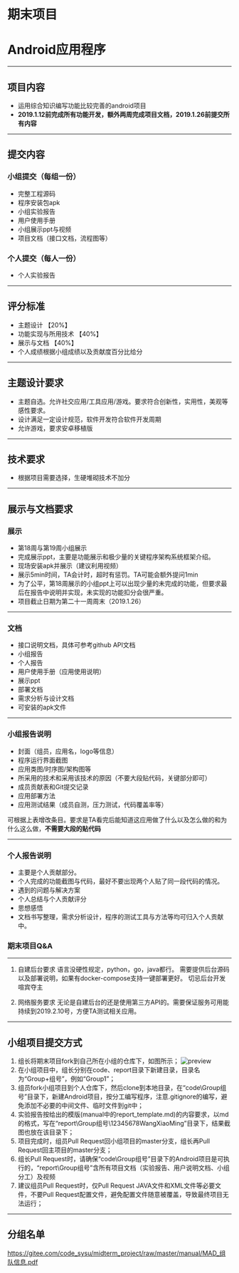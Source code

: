 # 期末项目
# Android应用程序

----  

## 项目内容
* 运用综合知识编写功能比较完善的android项目
* **2019.1.12前完成所有功能开发，额外两周完成项目文档，2019.1.26前提交所有内容**

---  

## 提交内容

### 小组提交（每组一份）
* 完整工程源码
* 程序安装包apk
* 小组实验报告
* 用户使用手册
* 小组展示ppt与视频
* 项目文档（接口文档，流程图等）

### 个人提交（每人一份）
* 个人实验报告


---  

## 评分标准
* 主题设计 【20%】
* 功能实现与所用技术 【40%】
* 展示与文档 【40%】
* 个人成绩根据小组成绩以及贡献度百分比给分

---  

## 主题设计要求
* 主题自选。允许社交应用/工具应用/游戏。要求符合创新性，实用性，美观等感性要求。
* 设计满足一定设计规范，软件开发符合软件开发周期
* 允许游戏，要求安卓移植版

---  

## 技术要求

* 根据项目需要选择，生硬堆砌技术不加分

---  

## 展示与文档要求
### 展示
* 第18周与第19周小组展示
* 完成展示ppt，主要是功能展示和极少量的关键程序架构系统框架介绍。
* 现场安装apk并展示（建议利用视频）
* 展示5min时间，TA会计时，超时有惩罚。TA可能会额外提问1min
* 为了公平，第18周展示的小组ppt上可以出现少量的未完成的功能，但要求最后在报告中说明并实现，未实现的功能扣分会很严重。
* 项目截止日期为第二十一周周末（2019.1.26）

---

### 文档
* 接口说明文档，具体可参考github API文档
* 小组报告
* 个人报告
* 用户使用手册（应用使用说明）
* 展示ppt
* 部署文档
* 需求分析与设计文档
* 可安装的apk文件

---

### 小组报告说明
* 封面（组员，应用名，logo等信息）
* 程序运行界面截图
* 应用类图/时序图/架构图等
* 所采用的技术和采用该技术的原因（不要大段贴代码，关键部分即可）
* 成员贡献表和Git提交记录
* 应用部署方法
* 应用测试结果（成员自测，压力测试，代码覆盖率等）

可根据上表增改条目。要求是TA看完后能知道这应用做了什么以及怎么做的和为什么这么做，**不需要大段的贴代码**

---

### 个人报告说明
* 主要是个人贡献部分。
* 个人完成的功能截图与代码，最好不要出现两个人贴了同一段代码的情况。
* 遇到的问题与解决方案
* 个人总结与个人贡献评分
* 思想感悟
* 文档书写整理，需求分析设计，程序的测试工具与方法等均可归入个人贡献中。


### 期末项目Q&A

---

1. 自建后台要求
    语言没硬性规定，python，go，java都行。
    需要提供后台源码以及部署说明，如果有docker-compose支持一键部署更好。
    切忌后台开发喧宾夺主

2. 网络服务要求
    无论是自建后台的还是使用第三方API的。需要保证服务可用能持续到2019.2.10号，方便TA测试相关应用。

---


## 小组项目提交方式

1.  组长将期末项目fork到自己所在小组的仓库下，如图所示；
![preview](https://gitee.com/code_sysu/midterm_project/raw/master/manual/images/fork.png)
2.  在小组项目中，组长分别在code、report目录下新建目录，目录名为“Group+组号”，例如“Group1”；
3.  组员fork小组项目到个人仓库下，然后clone到本地目录，在“code\Group组号”目录下，新建Android项目，按分工编写程序，注意.gitignore的编写，避免添加不必要的中间文件、临时文件到git中；
4.  实验报告按给出的模版(manual中的report_template.md)的内容要求，以md的格式，写在“report\Group组号\12345678WangXiaoMing”目录下，结果截图也放在该目录下；
5.  项目完成时，组员Pull Request回小组项目的master分支，组长再Pull Request回主项目的master分支；
6.  组长Pull Request时，请确保“code\Group组号”目录下的Android项目是可执行的，“report\Group组号”含所有项目文档（实验报告、用户说明文档、小组分工）及视频
7.  建议组员Pull Request时，仅Pull Request JAVA文件和XML文件等必要文件，不要Pull Request配置文件，避免配置文件随意被覆盖，导致最终项目无法运行；

---  

## 分组名单
https://gitee.com/code_sysu/midterm_project/raw/master/manual/MAD_组队信息.pdf
